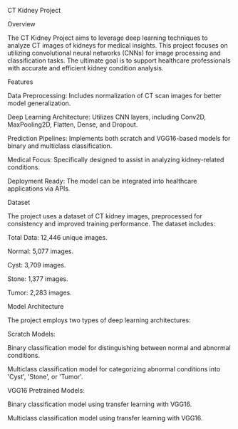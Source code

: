 CT Kidney Project

Overview

The CT Kidney Project aims to leverage deep learning techniques to analyze CT images of kidneys for medical insights. This project focuses on utilizing convolutional neural networks (CNNs) for image processing and classification tasks. The ultimate goal is to support healthcare professionals with accurate and efficient kidney condition analysis.

Features

Data Preprocessing: Includes normalization of CT scan images for better model generalization.

Deep Learning Architecture: Utilizes CNN layers, including Conv2D, MaxPooling2D, Flatten, Dense, and Dropout.

Prediction Pipelines: Implements both scratch and VGG16-based models for binary and multiclass classification.

Medical Focus: Specifically designed to assist in analyzing kidney-related conditions.

Deployment Ready: The model can be integrated into healthcare applications via APIs.

Dataset

The project uses a dataset of CT kidney images, preprocessed for consistency and improved training performance. The dataset includes:

Total Data: 12,446 unique images.

Normal: 5,077 images.

Cyst: 3,709 images.

Stone: 1,377 images.

Tumor: 2,283 images.

Model Architecture

The project employs two types of deep learning architectures:

Scratch Models:

Binary classification model for distinguishing between normal and abnormal conditions.

Multiclass classification model for categorizing abnormal conditions into 'Cyst', 'Stone', or 'Tumor'.

VGG16 Pretrained Models:

Binary classification model using transfer learning with VGG16.

Multiclass classification model using transfer learning with VGG16.

